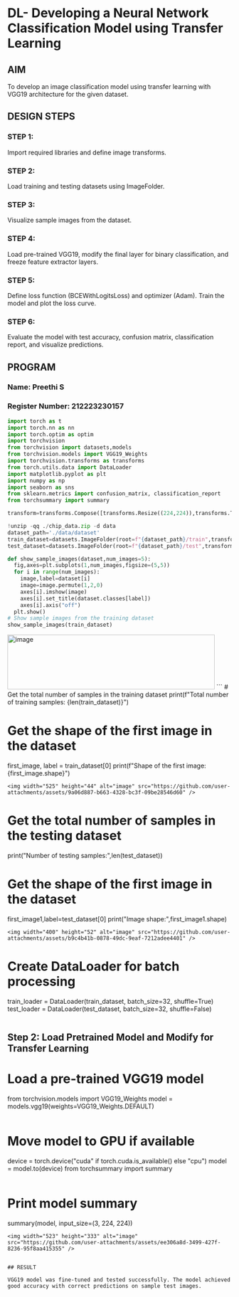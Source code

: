 # DL- Developing a Neural Network Classification Model using Transfer Learning

## AIM
To develop an image classification model using transfer learning with VGG19 architecture for the given dataset.

## DESIGN STEPS
### STEP 1: 

Import required libraries and define image transforms.

### STEP 2: 

Load training and testing datasets using ImageFolder.


### STEP 3: 

Visualize sample images from the dataset.

### STEP 4: 

Load pre-trained VGG19, modify the final layer for binary classification, and freeze feature extractor layers.

### STEP 5: 

Define loss function (BCEWithLogitsLoss) and optimizer (Adam). Train the model and plot the loss curve.

### STEP 6: 

Evaluate the model with test accuracy, confusion matrix, classification report, and visualize predictions.



## PROGRAM

### Name: Preethi S

### Register Number: 212223230157

```python
import torch as t
import torch.nn as nn
import torch.optim as optim
import torchvision
from torchvision import datasets,models
from torchvision.models import VGG19_Weights
import torchvision.transforms as transforms
from torch.utils.data import DataLoader
import matplotlib.pyplot as plt
import numpy as np
import seaborn as sns
from sklearn.metrics import confusion_matrix, classification_report
from torchsummary import summary

transform=transforms.Compose([transforms.Resize((224,224)),transforms.ToTensor()])

!unzip -qq ./chip_data.zip -d data
dataset_path='./data/dataset'
train_dataset=datasets.ImageFolder(root=f"{dataset_path}/train",transform=transform)
test_dataset=datasets.ImageFolder(root=f"{dataset_path}/test",transform=transform)

def show_sample_images(dataset,num_images=5):
  fig,axes=plt.subplots(1,num_images,figsize=(5,5))
  for i in range(num_images):
    image,label=dataset[i]
    image=image.permute(1,2,0)
    axes[i].imshow(image)
    axes[i].set_title(dataset.classes[label])
    axes[i].axis("off")
  plt.show()
# Show sample images from the training dataset
show_sample_images(train_dataset)

```
<img width="466" height="123" alt="image" src="https://github.com/user-attachments/assets/0b280c3a-b6a1-4940-bfc7-016a2e93938e" />
```
# Get the total number of samples in the training dataset
print(f"Total number of training samples: {len(train_dataset)}")

# Get the shape of the first image in the dataset
first_image, label = train_dataset[0]
print(f"Shape of the first image: {first_image.shape}")
```
<img width="525" height="44" alt="image" src="https://github.com/user-attachments/assets/9a06d887-b663-4328-bc3f-09be28546d60" />

```
# Get the total number of samples in the testing dataset
print("Number of testing samples:",len(test_dataset))

# Get the shape of the first image in the dataset
first_image1,label=test_dataset[0]
print("Image shape:",first_image1.shape)

```
<img width="400" height="52" alt="image" src="https://github.com/user-attachments/assets/b9c4b41b-0878-49dc-9eaf-7212adee4401" />

```
# Create DataLoader for batch processing
train_loader = DataLoader(train_dataset, batch_size=32, shuffle=True)
test_loader = DataLoader(test_dataset, batch_size=32, shuffle=False)
```
```
## Step 2: Load Pretrained Model and Modify for Transfer Learning
# Load a pre-trained VGG19 model
from torchvision.models import VGG19_Weights
model = models.vgg19(weights=VGG19_Weights.DEFAULT)
```
```
# Move model to GPU if available
device = torch.device("cuda" if torch.cuda.is_available() else "cpu")
model = model.to(device)
from torchsummary import summary
```
```
# Print model summary
summary(model, input_size=(3, 224, 224))
```
<img width="523" height="333" alt="image" src="https://github.com/user-attachments/assets/ee306a8d-3499-427f-8236-95f8aa415355" />


## RESULT

VGG19 model was fine-tuned and tested successfully. The model achieved good accuracy with correct predictions on sample test images.
